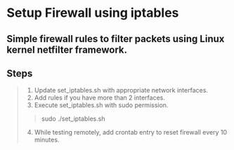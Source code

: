 # Setup Firewall using iptables

## Simple firewall rules to filter packets using Linux kernel netfilter framework.

## Steps

> 1. Update set_iptables.sh with appropriate network interfaces.
> 2. Add rules if you have more than 2 interfaces.
> 3. Execute set_iptables.sh with sudo permission.
>> sudo ./set_iptables.sh
> 4. While testing remotely, add crontab entry to reset firewall every 10 minutes.
